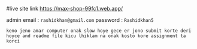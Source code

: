 #live site  link 
https://max-shop-99fc1.web.app/

admin email : ` rashidkhan@gmail.com `
password : `Rashidkhan5`


` keno jeno amar computer onak slow hoye gece er jono submit korte deri hoyce and readme file kicu lhiklam na onak kosto kore assignment ta korci `